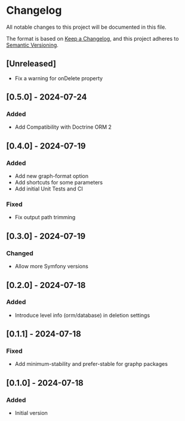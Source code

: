 # Changelog

All notable changes to this project will be documented in this file.

The format is based on [Keep a Changelog](https://keepachangelog.com/en/1.1.0/),
and this project adheres to [Semantic Versioning](https://semver.org/spec/v2.0.0.html).

## [Unreleased]

- Fix a warning for onDelete property

## [0.5.0] - 2024-07-24

### Added
- Add Compatibility with Doctrine ORM 2

## [0.4.0] - 2024-07-19

### Added
- Add new graph-format option
- Add shortcuts for some parameters
- Add initial Unit Tests and CI

### Fixed
- Fix output path trimming

## [0.3.0] - 2024-07-19

### Changed

- Allow more Symfony versions

## [0.2.0] - 2024-07-18

### Added

- Introduce level info (orm/database) in deletion settings

## [0.1.1] - 2024-07-18

### Fixed

- Add minimum-stability and prefer-stable for graphp packages

## [0.1.0] - 2024-07-18

### Added

- Initial version